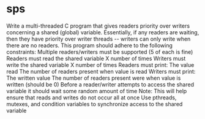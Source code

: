 # sps
Write a multi-threaded C program that gives readers priority over writers concerning a
shared (global) variable. Essentially, if any readers are waiting, then they have priority over
writer threads -- writers can only write when there are no readers. This program should
adhere to the following constraints:
 Multiple readers/writers must be supported (5 of each is fine)
 Readers must read the shared variable X number of times
 Writers must write the shared variable X number of times
 Readers must print:
 The value read
 The number of readers present when value is read
 Writers must print:
 The written value
 The number of readers present were when value is written (should be 0)
 Before a reader/writer attempts to access the shared variable it should wait some random
amount of time
 Note: This will help ensure that reads and writes do not occur all at once
 Use pthreads, mutexes, and condition variables to synchronize access to the shared variable

